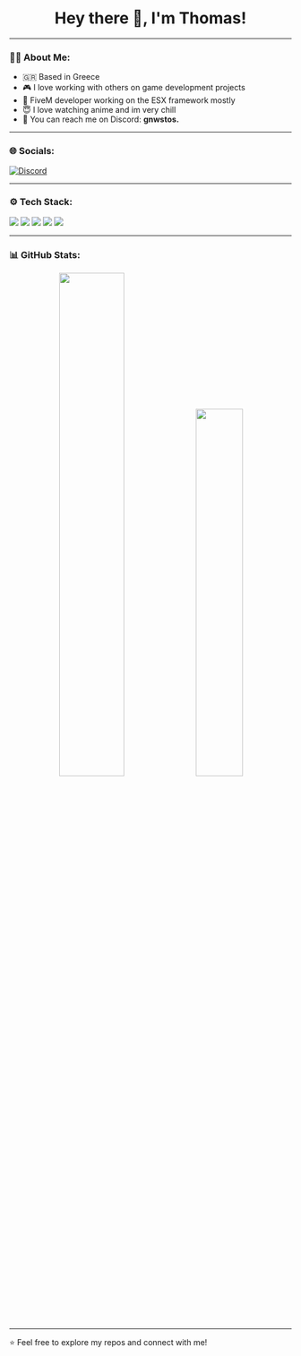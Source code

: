 <h1 align="center">Hey there 👋, I'm Thomas!</h1>

---

### 🧑‍💻 About Me:
- 🇬🇷 Based in Greece
- 🎮 I love working with others on game development projects
- 🔧 FiveM developer working on the ESX framework mostly
- 😇 I love watching anime and im very chill
- 📨 You can reach me on Discord: **gnwstos.**

---

### 🌐 Socials:
<p align="left">
<a href="https://discord.com/users/1114604331249958912"><img src="https://img.shields.io/badge/Discord-5865F2?style=for-the-badge&logo=discord&logoColor=white" alt="Discord"/></a>
</p>

---

### ⚙️ Tech Stack:
<p align="left">
<img src="https://img.shields.io/badge/Lua-2C2D72?style=for-the-badge&logo=lua&logoColor=white" />
<img src="https://img.shields.io/badge/Python-3776AB?style=for-the-badge&logo=python&logoColor=white" />
<img src="https://img.shields.io/badge/JavaScript-F7DF1E?style=for-the-badge&logo=javascript&logoColor=black" />
<img src="https://img.shields.io/badge/FiveM-FF9900?style=for-the-badge&logo=fivem&logoColor=black" />
<img src="https://img.shields.io/badge/ESX_Framework-1E90FF?style=for-the-badge" />
</p>

---

### 📊 GitHub Stats:
<div align="center">
<img src="https://github-readme-stats.vercel.app/api?username=K3nKanekii&show_icons=true&theme=radical" width="48%"/>
<img src="https://github-readme-stats.vercel.app/api/top-langs/?username=K3nKanekii&layout=compact&theme=radical" width="41%"/>
</div>

---

⭐️ Feel free to explore my repos and connect with me!
